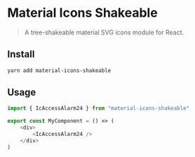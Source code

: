 # Material Icons Shakeable

> A tree-shakeable material SVG icons module for React.

## Install

```sh
yarn add material-icons-shakeable
```

## Usage

```js
import { IcAccessAlarm24 } from "material-icons-shakeable"

export const MyComponent = () => (
	<div>
		<IcAccessAlarm24 />
	</div>
)
```
